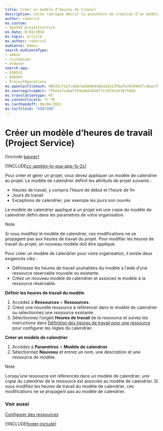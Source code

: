 ```yaml
---
title: Créer un modèle d’heures de travail
description: Cette rubrique décrit la procédure de création d’un modèle d’heures de travail dans Project Service.
author: ruhercul
ms.custom:
- dyn365-projectservice
ms.date: 8/03/2018
ms.topic: article
ms.author: ruhercul
audience: Admin
search.audienceType:
- admin
- customizer
- enduser
search.app:
- D365CE
- D365PS
- ProjectOperations
ms.openlocfilehash: 90525cf1e7cd487a03b064466ad1b13f8afb7819443fc4bacf9c7d3eee86f0b6
ms.sourcegitcommit: 7f8d1e7a16af769adb43d1877c28fdce53975db8
ms.translationtype: HT
ms.contentlocale: fr-FR
ms.lasthandoff: 08/06/2021
ms.locfileid: "6987388"
---
```

# <a name="create-a-work-hours-template-project-service"></a>Créer un modèle d’heures de travail (Project Service)

[!include [banner](../includes/psa-now-project-operations.md)]

[!INCLUDE[cc-applies-to-psa-app-1x-2x](../includes/cc-applies-to-psa-app-3x.md)]

Pour créer et gérer un projet, vous devez appliquer un modèle de calendrier au projet. Le modèle de calendrier définit les attributs de projet suivants :

- Heures de travail, y compris l’heure de début et l’heure de fin
- Jours de travail
- Exceptions de calendrier, par exemple les jours non ouvrés

Le modèle de calendrier appliqué à un projet est une copie du modèle de calendrier défini dans les paramètres de votre organisation.

> [!NOTE]
> Si vous modifiez le modèle de calendrier, ces modifications ne se propagent pas aux heures de travail du projet. Pour modifier les heures de travail du projet, un nouveau modèle doit être appliqué.

Pour créer un modèle de calendrier pour votre organisation, il existe deux exigences clés :

- Définissez les heures de travail souhaitées du modèle à l’aide d’une ressource réservable nouvelle ou existante.
- Créez un nouveau modèle de calendrier et associez le modèle à la ressource réservable.

**Définir les heures de travail du modèle**

1. Accédez à **Ressources** \> **Ressources**.
2. Créez une nouvelle ressource à référencer dans le modèle de calendrier ou sélectionnez une ressource existante.
3. Sélectionnez l’onglet **Heures de travail** de la ressource et suivez les instructions dans [Définition des heures de travail pour une ressource](/dynamics365/field-service/set-work-hours-resource.md) pour configurer les règles du calendrier.

**Créer un modèle de calendrier**

1. Accédez à **Paramètres** \> **Modèle de calendrier**.
2. Sélectionnez **Nouveau** et entrez un nom, une description et une ressource de modèle.


> [!NOTE]
> Lorsqu’une ressource est référencée dans un modèle de calendrier, une copie du calendrier de la ressource est associée au modèle de calendrier. Si vous modifiez les heures de travail du modèle de calendrier, ces modifications ne se propagent pas au modèle de calendrier.


### <a name="see-also"></a>Voir aussi  
 [Configurer des ressources](../psa/set-up-resources.md)


[!INCLUDE[footer-include](../includes/footer-banner.md)]
